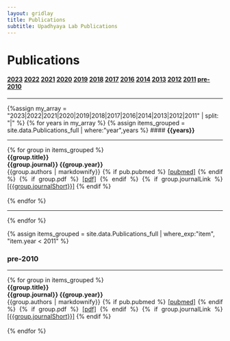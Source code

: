 ```yaml
---
layout: gridlay
title: Publications
subtitle: Upadhyaya Lab Publications
---
```


# **Publications**
#### <strong>[2023](#2023) [2022](#2022) [2021](#2021) [2020](#2020) [2019](#2019) [2018](#2018) [2017](#2017) [2016](#2016) [2014](#2014) [2013](#2013) [2012](#2012) [2011](#2011) [pre-2010](#pre-2010)</strong><br>
<hr>
{%assign my_array = "2023|2022|2021|2020|2019|2018|2017|2016|2014|2013|2012|2011" | split: "|" %}
{% for years in my_array %}
{% assign items_grouped = site.data.Publications_full | where:"year",years %}
#### <strong id = "{{years}}">{{years}}</strong><br>
<hr>
{% for group in items_grouped %}
<!-- The paddingtop and margin-top edits allow anchors to link properly. -->
<div id = "{{group.short}}" class="row" style="padding-top: 60px; margin-top: -60px;">
    <div class="col-sm-8" style="text-align: justify">
    	<strong>{{group.title}}</strong> <br>
    	<strong>{{group.journal}} {{group.year}}</strong> <br>
    	{{group.authors | markdownify}}
        {% if pub.pubmed %}
          <a href= "{{group.pubmed}}">[pubmed]</a>
        {% endif %}
        {% if group.pdf %}
          <a href= "{{group.pdf}}">[pdf]</a>
        {% endif %}
        {% if group.journalLink %}
          <a href= "{{group.journalLink}}">[{{group.journalShort}}]</a>
        {% endif %}
    </div>
</div>
<br>
{% endfor %}
<hr>
{% endfor %}

{% assign items_grouped = site.data.Publications_full | where_exp:"item", "item.year < 2011" %}
### <strong id="pre-2010">pre-2010</strong> <br>
<hr>
{% for group in items_grouped %}
<!-- The paddingtop and margin-top edits allow anchors to link properly. -->
<div id = "{{group.short}}" class="row" style="padding-top: 60px; margin-top: -60px;">
    <div class="col-sm-8" style="text-align: justify">
    	<strong>{{group.title}}</strong> <br>
    	<strong>{{group.journal}} {{group.year}}</strong> <br>
    	{{group.authors | markdownify}}
        {% if pub.pubmed %}
          <a href= "{{group.pubmed}}">[pubmed]</a>
        {% endif %}
        {% if group.pdf %}
          <a href= "{{group.pdf}}">[pdf]</a>
        {% endif %}
        {% if group.journalLink %}
          <a href= "{{group.journalLink}}">[{{group.journalShort}}]</a>
        {% endif %}
    </div>
</div>
<br>
{% endfor %}
